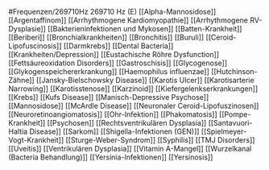 #Frequenzen/269710Hz
269710 Hz (E)
[[Alpha-Mannosidose]]
[[Argentaffinom]]
[[Arrhythmogene Kardiomyopathie]]
[[Arrhythmogene RV-Dysplasie]]
[[Bakterieninfektionen und Mykosen]]
[[Batten-Krankheit]]
[[Beriberi]]
[[Bronchialkrankheiten]]
[[Bronchitis]]
[[Buruli]]
[[Ceroid-Lipofuscinosis]]
[[Darmkrebs]]
[[Dental Bacteria]]
[[Krankheiten/Depression]]
[[Eustachische Röhre Dysfunction]]
[[Fettsäureoxidation Disorders]]
[[Gastroschisis]]
[[Glycogenose]]
[[Glykogenspeichererkrankung]]
[[Haemophilus influenzae]]
[[Hutchinson-Zähne]]
[[Jansky-Bielschowsky Disease]]
[[Karotis Ulcer]]
[[Karotisarterie Narrowing]]
[[Karotisstenose]]
[[Karzinoid]]
[[Kiefergelenkserkrankungen]]
[[Krebs]]
[[Kufs Disease]]
[[Manisch-Depressive Psychose]]
[[Mannosidose]]
[[McArdle Disease]]
[[Neuronaler Ceroid-Lipofuszinosen]]
[[Neuroretinoangiomatosis]]
[[Ohr-Infektion]]
[[Phakomatosis]]
[[Pompe-Krankheit]]
[[Psychosen]]
[[Rechtsventrikulären Dysplasia]]
[[Santavuori-Haltia Disease]]
[[Sarkom]]
[[Shigella-Infektionen (GEN)]]
[[Spielmeyer-Vogt-Krankheit]]
[[Sturge-Weber-Syndrom]]
[[Syphilis]]
[[TMJ Disorders]]
[[Uveitis]]
[[Ventrikulären Dysplasia]]
[[Vitamin A-Mangel]]
[[Wurzelkanal (Bacteria Behandlung)]]
[[Yersinia-Infektionen]]
[[Yersinosis]]